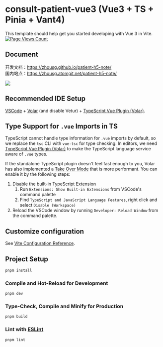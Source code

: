 # consult-patient-vue3 (Vue3 + TS + Pinia + Vant4)


This template should help get you started developing with Vue 3 in Vite.    [![Page Views Count](https://badges.toozhao.com/badges/01H7Y5SE9F8P5Q0KBXGGP4ZDAG/orange.svg)](https://badges.toozhao.com/stats/01H7Y5SE9F8P5Q0KBXGGP4ZDAG "Get your own page views count badge on badges.toozhao.com")


## Document 


开发文档：https://zhousg.github.io/patient-h5-note/   
国内站点：https://zhousg.atomgit.net/patient-h5-note/


![](./public/bg1.png)


## Recommended IDE Setup


[VSCode](https://code.visualstudio.com/) + [Volar](https://marketplace.visualstudio.com/items?itemName=Vue.volar) (and disable Vetur) + [TypeScript Vue Plugin (Volar)](https://marketplace.visualstudio.com/items?itemName=Vue.vscode-typescript-vue-plugin).


## Type Support for `.vue` Imports in TS


TypeScript cannot handle type information for `.vue` imports by default, so we replace the `tsc` CLI with `vue-tsc` for type checking. In editors, we need [TypeScript Vue Plugin (Volar)](https://marketplace.visualstudio.com/items?itemName=Vue.vscode-typescript-vue-plugin) to make the TypeScript language service aware of `.vue` types.


If the standalone TypeScript plugin doesn't feel fast enough to you, Volar has also implemented a [Take Over Mode](https://github.com/johnsoncodehk/volar/discussions/471#discussioncomment-1361669) that is more performant. You can enable it by the following steps:


1. Disable the built-in TypeScript Extension
    1) Run `Extensions: Show Built-in Extensions` from VSCode's command palette
    2) Find `TypeScript and JavaScript Language Features`, right click and select `Disable (Workspace)`
2. Reload the VSCode window by running `Developer: Reload Window` from the command palette.


## Customize configuration


See [Vite Configuration Reference](https://vitejs.dev/config/).


## Project Setup


```sh
pnpm install
```


### Compile and Hot-Reload for Development


```sh
pnpm dev
```


### Type-Check, Compile and Minify for Production


```sh
pnpm build
```


### Lint with [ESLint](https://eslint.org/)

```sh
pnpm lint
```
